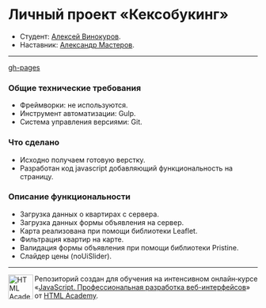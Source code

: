# Личный проект «Кексобукинг»

* Студент: [Алексей Винокуров](https://up.htmlacademy.ru/javascript/27/user/2116963).
* Наставник: [Александр Мастеров](https://htmlacademy.ru/profile/id912463).

---

[gh-pages](https://alex-v-10.github.io/2116963-keksobooking-27/)

### Общие технические требования  
* Фреймворки: не используются.  
* Инструмент автоматизации: Gulp.  
* Система управления версиями: Git.  

### Что сделано  
* Исходно получаем готовую верстку.  
* Разработан код javascript добавляющий функциональность на страницу.  

### Описание функциональности  
* Загрузка данных о квартирах с сервера.  
* Загрузка данных формы объявления на сервер.  
* Карта реализована при помощи библиотеки Leaflet.  
* Фильтрация квартир на карте.  
* Валидация формы объявления при помощи библиотеки Pristine.  
* Слайдер цены (noUiSlider).  

---

<a href="https://htmlacademy.ru/intensive/javascript"><img align="left" width="50" height="50" alt="HTML Academy" src="https://up.htmlacademy.ru/static/img/intensive/javascript/logo-for-github-2.png"></a>

Репозиторий создан для обучения на интенсивном онлайн‑курсе «[JavaScript. Профессиональная разработка веб-интерфейсов](https://htmlacademy.ru/intensive/javascript)» от [HTML Academy](https://htmlacademy.ru).
